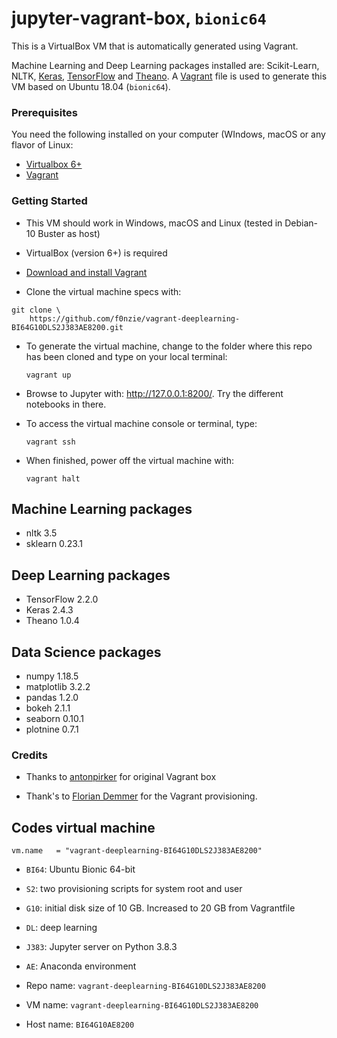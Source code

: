 # jupyter-vagrant-box, `bionic64`

This is a VirtualBox VM that is automatically generated using Vagrant.

Machine Learning and Deep Learning packages installed are: Scikit-Learn, NLTK, [Keras](https://keras.io/), [TensorFlow](https://www.tensorflow.org/) and [Theano](). A [Vagrant](https://www.vagrantup.com/) file is used to generate this VM based on Ubuntu 18.04 (`bionic64`).

### Prerequisites

You need the following installed on your computer (WIndows, macOS or any flavor of Linux:
- [Virtualbox 6+](https://www.virtualbox.org/)
- [Vagrant](https://www.vagrantup.com/)

### Getting Started

*   This VM should work in Windows, macOS and Linux (tested in Debian-10 Buster as host)

*   VirtualBox (version 6+) is required

*   [Download and install Vagrant](http://www.vagrantup.com/downloads.html) 

*   Clone the virtual machine specs with:

```
git clone \
	https://github.com/f0nzie/vagrant-deeplearning-BI64G10DLS2J383AE8200.git
```

*   To generate the virtual machine, change to the folder where this repo has been cloned and type on your local terminal:

    ```
    vagrant up
    ```

* Browse to Jupyter with:  http://127.0.0.1:8200/. Try the different notebooks in there.

*   To access the virtual machine console or terminal, type:

    ```
    vagrant ssh
    ```


*   When finished, power off the virtual machine with:

    ```
    vagrant halt
    ```

    

## Machine Learning packages

*   nltk 3.5
*   sklearn 0.23.1

## Deep Learning packages

*   TensorFlow 2.2.0
*   Keras 2.4.3
*   Theano 1.0.4

## Data Science packages

*   numpy 1.18.5
*   matplotlib 3.2.2
*   pandas 1.2.0
*   bokeh 2.1.1
*   seaborn 0.10.1
*   plotnine 0.7.1

### Credits

*   Thanks to [antonpirker](https://github.com/antonpirker/jupyter-vagrant-box) for original Vagrant box

*   Thank's to [Florian Demmer](https://github.com/fdemmer) for the Vagrant provisioning.



## Codes virtual machine

`vm.name   = "vagrant-deeplearning-BI64G10DLS2J383AE8200"`

*   `BI64`: Ubuntu Bionic 64-bit
*   `S2`: two provisioning scripts for system root and user
*   `G10`: initial disk size of 10 GB. Increased to 20 GB from Vagrantfile
*   `DL`: deep learning
*   `J383`: Jupyter server on Python 3.8.3
*   `AE`: Anaconda environment


* Repo name: `vagrant-deeplearning-BI64G10DLS2J383AE8200`

* VM name: `vagrant-deeplearning-BI64G10DLS2J383AE8200`

* Host name: `BI64G10AE8200`

    

